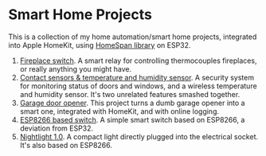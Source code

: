 # Smart Home Projects
This is a collection of my home automation/smart home projects, integrated into Apple HomeKit, using [HomeSpan library](https://github.com/HomeSpan/HomeSpan) on ESP32.

1. [Fireplace switch](fireplace_switch/README.md). A smart relay for controlling thermocouples fireplaces, or really anything you might have.
1. [Contact sensors & temperature and humidity sensor](doors_and_windows/README.md). A security system for monitoring status of doors and windows, and a wireless temperature and humidity sensor. It's two unrelated features smashed together.
1. [Garage door opener](garage_door_opener/README.md). This project turns a dumb garage opener into a smart one, integrated with HomeKit, and with online logging.
1. [ESP8266 based switch](esp8266_switch/README.md). A simple smart switch based on ESP8266, a deviation from ESP32.
1. [Nightlight 1.0](night_light/README.md). A compact light directly plugged into the electrical socket. It's also based on ESP8266. 